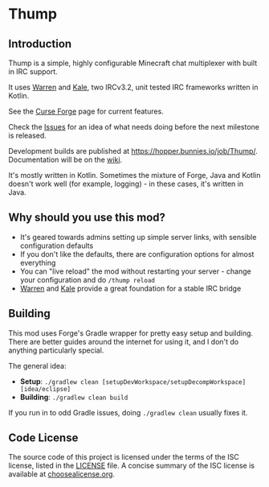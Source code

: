 # Thump

## Introduction
Thump is a simple, highly configurable Minecraft chat multiplexer with built in IRC support.

It uses [Warren](https://github.com/WillowChat/Warren) and [Kale](https://github.com/WillowChat/Kale), two IRCv3.2, unit tested IRC frameworks written in Kotlin.

See the [Curse Forge](http://minecraft.curseforge.com/mc-mods/231124-thump) page for current features.

Check the [Issues](https://github.com/WillowChat/Thump/issues) for an idea of what needs doing before the next milestone is released.

Development builds are published at https://hopper.bunnies.io/job/Thump/. Documentation will be on the [wiki](https://github.com/WillowChat/Thump/wiki).

It's mostly written in Kotlin. Sometimes the mixture of Forge, Java and Kotlin doesn't work well (for example, logging) - in these cases, it's written in Java.

## Why should you use this mod?

* It's geared towards admins setting up simple server links, with sensible configuration defaults
* If you don't like the defaults, there are configuration options for almost everything
* You can "live reload" the mod without restarting your server - change your configuration and do `/thump reload`
* [Warren](https://github.com/WillowChat/Warren) and [Kale](https://github.com/WillowChat/Kale) provide a great foundation for a stable IRC bridge

## Building
This mod uses Forge's Gradle wrapper for pretty easy setup and building. There are better guides around the internet for using it, and I don't do anything particularly special.

The general idea:
* **Setup**: `./gradlew clean [setupDevWorkspace/setupDecompWorkspace] [idea/eclipse]`
* **Building**: `./gradlew clean build`

If you run in to odd Gradle issues, doing `./gradlew clean` usually fixes it.

## Code License
The source code of this project is licensed under the terms of the ISC license, listed in the [LICENSE](LICENSE.md) file. A concise summary of the ISC license is available at [choosealicense.org](http://choosealicense.com/licenses/isc/).
